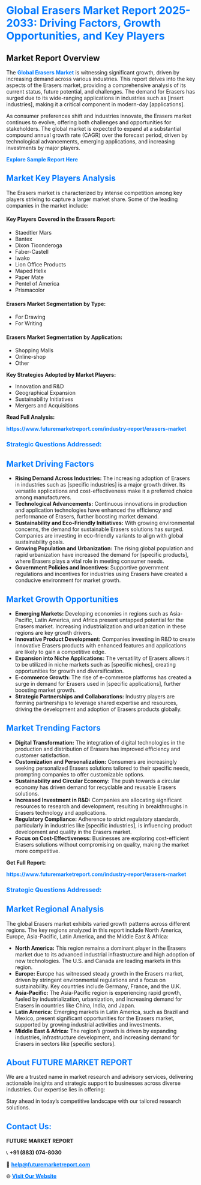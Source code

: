 <h1 style="color: #007BFF;">Global Erasers Market Report 2025-2033: Driving Factors, Growth Opportunities, and Key Players</h1>

<section id="overview">
<h2>Market Report Overview</h2>
<p>The <a href="https://www.futuremarketreport.com/industry-report/erasers-market" style="color: #007BFF; text-decoration: none;"><strong>Global Erasers Market</strong></a> is witnessing significant growth, driven by increasing demand across various industries. This report delves into the key aspects of the Erasers market, providing a comprehensive analysis of its current status, future potential, and challenges. The demand for Erasers has surged due to its wide-ranging applications in industries such as [insert industries], making it a critical component in modern-day [applications].</p>
<p>As consumer preferences shift and industries innovate, the Erasers market continues to evolve, offering both challenges and opportunities for stakeholders. The global market is expected to expand at a substantial compound annual growth rate (CAGR) over the forecast period, driven by technological advancements, emerging applications, and increasing investments by major players.</p>
</section>

<section id="overview">
<p><a href="https://www.futuremarketreport.com/request-sample/reportId=92635" style="color: #007BFF; text-decoration: none;"><strong>Explore Sample Report Here</strong></a></p>
</section>

<section id="key-players">
<h2 style="color: #007BFF;">Market Key Players Analysis</h2>
<p>The Erasers market is characterized by intense competition among key players striving to capture a larger market share. Some of the leading companies in the market include:</p>
<h4>Key Players Covered in the Erasers Report:</h4>
<ul><li>Staedtler Mars</li><li>Bantex</li><li>Dixon Ticonderoga</li><li>Faber-Castell</li><li>Iwako</li><li>Lion Office Products</li><li>Maped Helix</li><li>Paper Mate</li><li>Pentel of America</li><li>Prismacolor</li></ul>
<h4>Erasers Market Segmentation by Type:</h4>
<ul><li>For Drawing</li><li>For Writing</li></ul>

<h4>Erasers Market Segmentation by Application:</h4>
<ul><li>Shopping Malls</li><li>Online-shop</li><li>Other</li></ul>
<p><strong>Key Strategies Adopted by Market Players:</strong></p>
<ul>
<li>Innovation and R&D</li>
<li>Geographical Expansion</li>
<li>Sustainability Initiatives</li>
<li>Mergers and Acquisitions</li>
</ul>
</section>

<section>
<p><strong>Read Full Analysis: </strong></p><a href="https://www.futuremarketreport.com/industry-report/erasers-market" style="color: #007BFF; text-decoration: none;"><strong>https://www.futuremarketreport.com/industry-report/erasers-market</strong></a>
<h3 style="color: #007BFF;">Strategic Questions Addressed:</h3>
</section>

<section id="driving-factors">
<h2 style="color: #007BFF;">Market Driving Factors</h2>
<ul>
<li><strong>Rising Demand Across Industries:</strong> The increasing adoption of Erasers in industries such as [specific industries] is a major growth driver. Its versatile applications and cost-effectiveness make it a preferred choice among manufacturers.</li>
<li><strong>Technological Advancements:</strong> Continuous innovations in production and application technologies have enhanced the efficiency and performance of Erasers, further boosting market demand.</li>
<li><strong>Sustainability and Eco-Friendly Initiatives:</strong> With growing environmental concerns, the demand for sustainable Erasers solutions has surged. Companies are investing in eco-friendly variants to align with global sustainability goals.</li>
<li><strong>Growing Population and Urbanization:</strong> The rising global population and rapid urbanization have increased the demand for [specific products], where Erasers plays a vital role in meeting consumer needs.</li>
<li><strong>Government Policies and Incentives:</strong> Supportive government regulations and incentives for industries using Erasers have created a conducive environment for market growth.</li>
</ul>
</section>

<section id="growth-opportunities">
<h2 style="color: #007BFF;">Market Growth Opportunities</h2>
<ul>
<li><strong>Emerging Markets:</strong> Developing economies in regions such as Asia-Pacific, Latin America, and Africa present untapped potential for the Erasers market. Increasing industrialization and urbanization in these regions are key growth drivers.</li>
<li><strong>Innovative Product Development:</strong> Companies investing in R&D to create innovative Erasers products with enhanced features and applications are likely to gain a competitive edge.</li>
<li><strong>Expansion into Niche Applications:</strong> The versatility of Erasers allows it to be utilized in niche markets such as [specific niches], creating opportunities for growth and diversification.</li>
<li><strong>E-commerce Growth:</strong> The rise of e-commerce platforms has created a surge in demand for Erasers used in [specific applications], further boosting market growth.</li>
<li><strong>Strategic Partnerships and Collaborations:</strong> Industry players are forming partnerships to leverage shared expertise and resources, driving the development and adoption of Erasers products globally.</li>
</ul>
</section>

<section id="trending-factors">
<h2 style="color: #007BFF;">Market Trending Factors</h2>
<ul>
<li><strong>Digital Transformation:</strong> The integration of digital technologies in the production and distribution of Erasers has improved efficiency and customer satisfaction.</li>
<li><strong>Customization and Personalization:</strong> Consumers are increasingly seeking personalized Erasers solutions tailored to their specific needs, prompting companies to offer customizable options.</li>
<li><strong>Sustainability and Circular Economy:</strong> The push towards a circular economy has driven demand for recyclable and reusable Erasers solutions.</li>
<li><strong>Increased Investment in R&D:</strong> Companies are allocating significant resources to research and development, resulting in breakthroughs in Erasers technology and applications.</li>
<li><strong>Regulatory Compliance:</strong> Adherence to strict regulatory standards, particularly in industries like [specific industries], is influencing product development and quality in the Erasers market.</li>
<li><strong>Focus on Cost-Effectiveness:</strong> Businesses are exploring cost-efficient Erasers solutions without compromising on quality, making the market more competitive.</li>
</ul>
</section>

<section>
<p><strong>Get Full Report: </strong></p><a href="https://www.futuremarketreport.com/industry-report/erasers-market" style="color: #007BFF; text-decoration: none;"><strong>https://www.futuremarketreport.com/industry-report/erasers-market</strong></a>
<h3 style="color: #007BFF;">Strategic Questions Addressed:</h3>
</section>


<section id="regional-analysis">
<h2 style="color: #007BFF;">Market Regional Analysis</h2>
<p>The global Erasers market exhibits varied growth patterns across different regions. The key regions analyzed in this report include North America, Europe, Asia-Pacific, Latin America, and the Middle East & Africa:</p>
<ul>
<li><strong>North America:</strong> This region remains a dominant player in the Erasers market due to its advanced industrial infrastructure and high adoption of new technologies. The U.S. and Canada are leading markets in this region.</li>
<li><strong>Europe:</strong> Europe has witnessed steady growth in the Erasers market, driven by stringent environmental regulations and a focus on sustainability. Key countries include Germany, France, and the U.K.</li>
<li><strong>Asia-Pacific:</strong> The Asia-Pacific region is experiencing rapid growth, fueled by industrialization, urbanization, and increasing demand for Erasers in countries like China, India, and Japan.</li>
<li><strong>Latin America:</strong> Emerging markets in Latin America, such as Brazil and Mexico, present significant opportunities for the Erasers market, supported by growing industrial activities and investments.</li>
<li><strong>Middle East & Africa:</strong> The region’s growth is driven by expanding industries, infrastructure development, and increasing demand for Erasers in sectors like [specific sectors].</li>
</ul>
</section>

<footer>
<h2 style="color: #007BFF;">About FUTURE MARKET REPORT</h2>
<p>We are a trusted name in market research and advisory services, delivering actionable insights and strategic support to businesses across diverse industries. Our expertise lies in offering:</p>

<p>Stay ahead in today’s competitive landscape with our tailored research solutions.</p>

<h2 style="color: #007BFF;">Contact Us:</h2>
<p><strong>FUTURE MARKET REPORT</strong></p>
<p>📞 <strong>+91 (883) 074-8030</strong></p>
<p>📧 <strong><a href="mailto:help@futuremarketreport.com" style="color: #007BFF;">help@futuremarketreport.com</a></strong></p>
<p>🌐 <strong><a href="https://www.futuremarketreport.com/" style="color: #007BFF;">Visit Our Website</a></strong></p>
</footer>